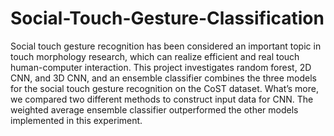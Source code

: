 # Social-Touch-Gesture-Classification
Social touch gesture recognition has been considered an important topic in touch morphology research, which can realize efficient and real touch human-computer interaction. This project investigates random forest, 2D CNN, and 3D CNN, and an ensemble classifier combines the three models for the social touch gesture recognition on the CoST dataset. What’s more, we compared two different methods to construct input data for CNN. The weighted average ensemble classifier outperformed the other models implemented in this experiment.
